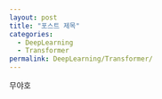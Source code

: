 ```yaml
---
layout: post
title: "포스트 제목"
categories: 
  - DeepLearning
  - Transformer
permalink: DeepLearning/Transformer/
---
```


무야호
